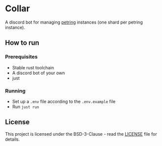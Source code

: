 # Collar

A discord bot for managing [petring](https://github.com/h4rldev/petring) instances
(one shard per petring instance).

## How to run

### Prerequisites

- Stable rust toolchain
- A discord bot of your own
- just

### Running

- Set up a `.env` file according to the `.env.example` file
- Run `just run`

## License

This project is licensed under the BSD-3-Clause -
read the [LICENSE](LICENSE) file for details.
